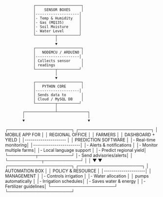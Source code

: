                  ┌─────────────────────┐
                 │    SENSOR BOXES     │
                 │--------------------│
                 │- Temp & Humidity   │
                 │- Gas (MQ135)       │
                 │- Soil Moisture     │
                 │- Water Level       │
                 └─────────┬──────────┘
                           │
                           ▼
                 ┌─────────────────────┐
                 │   NODEMCU / ARDUINO │
                 │--------------------│
                 │ Collects sensor     │
                 │ readings            │
                 └─────────┬──────────┘
                           │
                           ▼
                 ┌─────────────────────┐
                 │   PYTHON CORE       │
                 │--------------------│
                 │ Sends data to       │
                 │ Cloud / MySQL DB    │
                 └─────────┬──────────┘
                           │
            ┌──────────────┴──────────────┐
            │                             │
            ▼                             ▼
 ┌─────────────────────┐         ┌────────────────────────┐
 │  MOBILE APP FOR      │         │ REGIONAL OFFICE        │
 │      FARMERS         │         │ DASHBOARD + YIELD      │
 │--------------------- │         │ PREDICTION SOFTWARE    │
 │- Real-time monitoring│         │------------------------│
 │- Alerts & notifications │       │- Monitor multiple farms│
 │- Local language support │       │- Predict regional yield│
 └─────────┬───────────┘         │- Send advisories/alerts│
           │                     └───────────┬────────────┘
           │                                 │
           ▼                                 ▼
 ┌─────────────────────┐           ┌─────────────────────┐
 │ AUTOMATION BOX      │           │ POLICY & RESOURCE   │
 │---------------------│           │ MANAGEMENT          │
 │- Controls irrigation │           │- Water allocation   │
 │  pumps automatically │          │- Irrigation schedules│
 │- Saves water & energy │          │- Fertilizer guidelines│
 └─────────────────────┘           └─────────────────────┘

